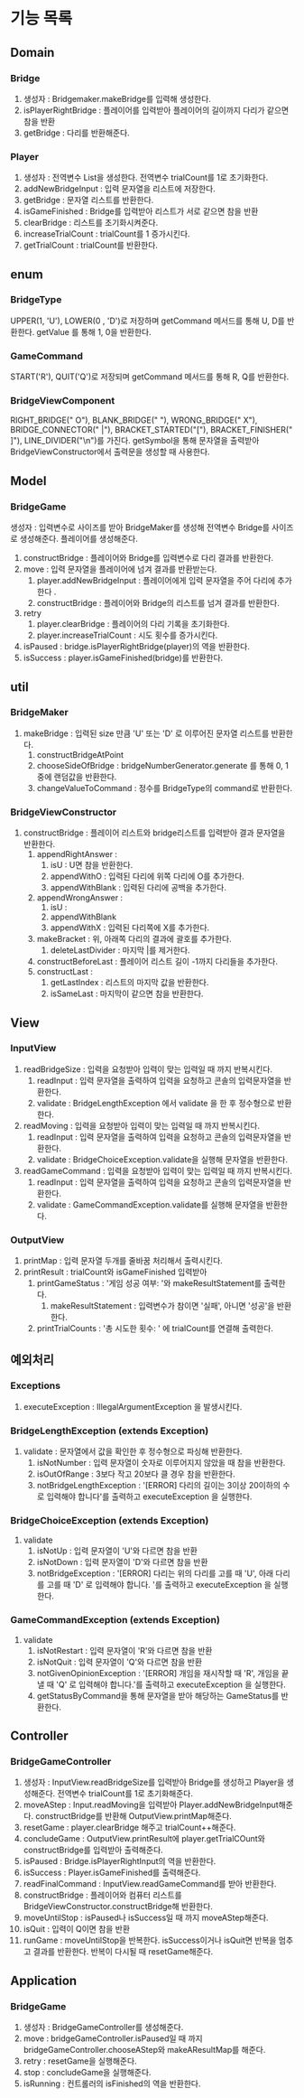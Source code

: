 # 기능 목록

## Domain
### Bridge
1. 생성자 : Bridgemaker.makeBridge를 입력해 생성한다.
2. isPlayerRightBridge : 플레이어를 입력받아 플레이어의 길이까지 다리가 같으면 참을 반환
3. getBridge : 다리를 반환해준다. 

### Player
1. 생성자 : 전역변수 List<String>을 생성한다. 전역변수 trialCount를 1로 초기화한다.
2. addNewBridgeInput : 입력 문자열을 리스트에 저장한다. 
3. getBridge : 문자열 리스트를 반환한다.
4. isGameFinished : Bridge를 입력받아 리스트가 서로 같으면 참을 반환
5. clearBridge : 리스트를 초기화시켜준다. 
6. increaseTrialCount : trialCount를 1 증가시킨다. 
7. getTrialCount : trialCount를 반환한다. 

## enum
### BridgeType
UPPER(1, 'U'), LOWER(0 , 'D')로 저장하며 getCommand 메서드를 통해 U, D를 반환한다.
getValue 를 통해 1, 0을 반환한다.

### GameCommand
START('R'), QUIT('Q')로 저장되며 getCommand 메서드를 통해 R, Q를 반환한다. 

### BridgeViewComponent
RIGHT_BRIDGE(" O"), BLANK_BRIDGE("  "), WRONG_BRIDGE(" X"), BRIDGE_CONNECTOR(" |"), BRACKET_STARTED("["), BRACKET_FINISHER(" ]"), LINE_DIVIDER("\n")를 가진다.
getSymbol을 통해 문자열을 출력받아 BridgeViewConstructor에서 출력문을 생성할 때 사용한다. 

## Model
### BridgeGame 
생성자 : 입력변수로 사이즈를 받아 BridgeMaker를 생성해 전역변수 Bridge를 사이즈로 생성해준다. 플레이어를 생성해준다.
1. constructBridge : 플레이어와 Bridge를 입력변수로 다리 결과를 반환한다. 
2. move : 입력 문자열을 플레이어에 넘겨 결과를 반환받는다. 
   1. player.addNewBridgeInput : 플레이어에게 입력 문자열을 주어 다리에 추가한다 .
   2. constructBridge : 플레이어와 Bridge의 리스트를 넘겨 결과를 반환한다. 
3. retry
   1. player.clearBridge : 플레이어의 다리 기록을 초기화한다.
   2. player.increaseTrialCount : 시도 횟수를 증가시킨다. 
4. isPaused : bridge.isPlayerRightBridge(player)의 역을 반환한다. 
5. isSuccess : player.isGameFinished(bridge)를 반환한다.

## util
### BridgeMaker
1. makeBridge : 입력된 size 만큼 'U' 또는 'D' 로 이루어진 문자열 리스트를 반환한다.
   1. constructBridgeAtPoint
   2. chooseSideOfBridge : bridgeNumberGenerator.generate 를 통해 0, 1중에 랜덤값을 반환한다.
   3. changeValueToCommand : 정수를 BridgeType의 command로 반환한다.

### BridgeViewConstructor
1. constructBridge : 플레이어 리스트와 bridge리스트를 입력받아 결과 문자열을 반환한다. 
   1. appendRightAnswer :
      1. isU : U면 참을 반환한다. 
      2. appendWithO : 입력된 다리에 위쪽 다리에 O를 추가한다. 
      3. appendWithBlank : 입력된 다리에 공백을 추가한다. 
   2. appendWrongAnswer : 
      1. isU : 
      2. appendWithBlank
      3. appendWithX : 입력된 다리쪽에 X를 추가한다. 
   3. makeBracket : 위, 아래쪽 다리의 결과에 괄호를 추가한다.
      1. deleteLastDivider : 마지막 |를 제거한다. 
   4. constructBeforeLast : 플레이어 리스트 길이 -1까지 다리들을 추가한다. 
   5. constructLast :
      1. getLastIndex : 리스트의 마지막 값을 반환한다. 
      2. isSameLast : 마지막이 같으면 참을 반환한다. 

## View
### InputView
1. readBridgeSize : 입력을 요청받아 입력이 맞는 입력일 때 까지 반복시킨다.
   1. readInput : 입력 문자열을 출력하여 입력을 요청하고 콘솔의 입력문자열을 반환한다.
   2. validate : BridgeLengthException 에서 validate 을 한 후 정수형으로 반환한다.
2. readMoving : 입력을 요청받아 입력이 맞는 입력일 때 까지 반복시킨다.
   1. readInput : 입력 문자열을 출력하여 입력을 요청하고 콘솔의 입력문자열을 반환한다.
   2. validate : BridgeChoiceException.validate을 실행해 문자열을 반환한다.
3. readGameCommand : 입력을 요청받아 입력이 맞는 입력일 때 까지 반복시킨다.
   1. readInput : 입력 문자열을 출력하여 입력을 요청하고 콘솔의 입력문자열을 반환한다.
   2. validate : GameCommandException.validate를 실행해 문자열을 반환한다.

### OutputView
1. printMap : 입력 문자열 두개를 줄바꿈 처리해서 출력시킨다.
2. printResult : trialCount와  isGameFinished 입력받아
   1. printGameStatus : '게임 성공 여부: '와 makeResultStatement를 출력한다.
      1. makeResultStatement : 입력변수가 참이면 '실패', 아니면 '성공'을 반환한다.
   2. printTrialCounts : '총 시도한 횟수: ' 에 trialCount를 연결해 출력한다.

## 예외처리
### Exceptions
1. executeException : IllegalArgumentException 을 발생시킨다.

### BridgeLengthException (extends Exception)
1. validate : 문자열에서 값을 확인한 후 정수형으로 파싱해 반환한다.
   1. isNotNumber : 입력 문자열이 숫자로 이루어지지 않았을 때 참을 반환한다.
   2. isOutOfRange : 3보다 작고 20보다 클 경우 참을 반환한다.
   3. notBridgeLengthException : '[ERROR] 다리의 길이는 3이상 20이하의 수로 입력해야 합니다'를 출력하고 executeException 을 실행한다.

### BridgeChoiceException (extends Exception)
1. validate
   1. isNotUp : 입력 문자열이 'U'와 다르면 참을 반환
   2. isNotDown : 입력 문자열이 'D'와 다르면 참을 반환
   3. notBridgeException : '[ERROR] 다리는 위의 다리를 고를 때 'U', 아래 다리를 고를 때 'D' 로 입력해야 합니다. '를 출력하고 executeException 을 실행한다.

### GameCommandException (extends Exception)
1. validate
   1. isNotRestart : 입력 문자열이 'R'와 다르면 참을 반환
   2. isNotQuit : 입력 문자열이 'Q'와 다르면 참을 반환
   3. notGivenOpinionException : '[ERROR] 개임을 재시작할 때 'R', 개임을 끝낼 때 'Q' 로 입력해야 합니다.'를 출력하고 executeException 을 실행한다.
   4. getStatusByCommand을 통해 문자열을 받아 해당하는 GameStatus를 반환한다.

## Controller
### BridgeGameController
1. 생성자 : InputView.readBridgeSize를 입력받아 Bridge를 생성하고 Player을 생성해준다. 전역변수 trialCount를 1로 초기화해준다. 
2. moveAStep : Input.readMoving을 입력받아 Player.addNewBridgeInput해준다. constructBridge를 반환해 OutputView.printMap해준다. 
3. resetGame : player.clearBridge 해주고 trialCount++해준다.
4. concludeGame : OutputView.printResult에 player.getTrialCOunt와 constructBridge를 입력받아 출력해준다. 
5. isPaused : Bridge.isPlayerRightInput의 역을 반환한다.
6. isSuccess : Player.isGameFinished를 출력해준다. 
7. readFinalCommand : InputView.readGameCommand를 받아 반환한다. 
8. constructBridge : 플레이어와 컴퓨터 리스트를 BridgeViewConstructor.constructBridge해 반환한다. 
9. moveUntilStop : isPaused나 isSuccess일 때 까지 moveAStep해준다. 
10. isQuit : 입력이 Q이면 참을 반환
11. runGame : moveUntilStop을 반복한다. isSuccess이거나 isQuit면 반복을 멈추고 결과를 반환한다. 반복이 다시될 때 resetGame해준다. 

## Application
### BridgeGame
1. 생성자 : BridgeGameController를 생성해준다. 
2. move : bridgeGameController.isPaused일 때 까지 bridgeGameController.chooseAStep와 makeAResultMap를 해준다. 
3. retry : resetGame을 실행해준다. 
4. stop : concludeGame을 실행해준다. 
5. isRunning : 컨트롤러의 isFinished의 역을 반환한다.